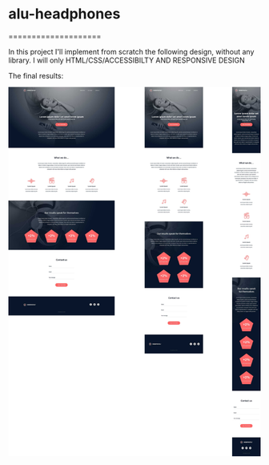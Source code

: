 # alu-headphones

====================

In this project I'll implement from scratch the following design, without any library. I will only HTML/CSS/ACCESSIBILTY AND RESPONSIVE DESIGN

The final results:

![image](images/project%20designs.jpg)
